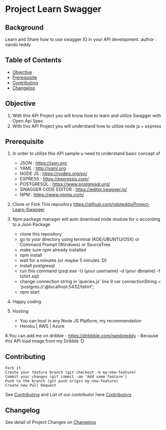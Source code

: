 # Project Learn Swagger

## Background
Learn and Share how to use swagger IO in your API development.
author : nando teddy


## Table of Contents
* [Objective](#objective)
* [Prerequisite](#prerequisite)
* [Contributing](#contributing)
* [Changelog](#changelog)


## Objective

1. With this API Project you will know how to learn and utilize Swagger with Open Api Spec
2. With this API Project you will understand how to utilize node js + express 
    

## Prerequisite

1.  In order to utilize this API sample u need to understand basic concept of 
    - JSON                  : https://json.org 
    - YAML                  : http://yaml.org
    - NODE JS               : https://nodejs.org/en/
    - EXPRESS               : https://expressjs.com/
    - POSTGRESQL            : https://www.postgresql.org/
    - SWAGGER CODE EDITOR   : https://editor.swagger.io/
    - NPM                   : https://www.npmjs.com/
    
2. Clone or Fork This repository
    https://github.com/ndoteddy/Project-Learn-Swagger   

    
3.  Npm package manager will auto download node module for u according to a Json Package
     - clone this repository
     - go to your directory using terminal (KDE/UBUNTU/OSX) or Command Prompt (Windows) or SourceTree
     - make sure npm already installed
     - npm install
     - wait for a minutes (or maybe 5 minutes :D)  
     - install postgresql
     - run this command (psql.exe -U (your username) -d (your dbname) -f tshirt.sql)
     - change connection string in 'queries.js' line 9
       var connectionString = 'postgres://<yourusername>:<yourpassword>@localhost:5432/tshirt';
     - npm start
    
     
4. Happy coding

5. Hosting    
    - You can host in any Node JS Platform, my recommendation 
    - Heroku | AWS | Azure
    
6.You can add me on dribble
    - https://dribbble.com/nandoteddy
    - Because this API load image from my Dribble :D
        
## Contributing
    Fork it
    Create your feature branch (git checkout -b my-new-feature)
    Commit your changes (git commit -am 'Add some feature')
    Push to the branch (git push origin my-new-feature)
    Create new Pull Request
See [Contributing](CONTRIBUTING.md) and  List of our contributor here [Contributors](https://github.com/ndoteddy/Project-Polistack-Web/graphs/contributors)

   
## Changelog
See detail of Project Changes on  [Changelog](CHANGELOG.md)


